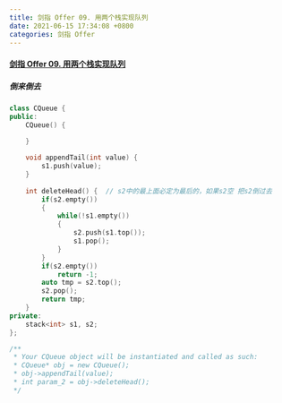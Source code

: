 ```yaml
---
title: 剑指 Offer 09. 用两个栈实现队列
date: 2021-06-15 17:34:08 +0800
categories: 剑指 Offer
---
```

#### [剑指 Offer 09. 用两个栈实现队列](https://leetcode-cn.com/problems/yong-liang-ge-zhan-shi-xian-dui-lie-lcof/)

##### 倒来倒去
```c++
class CQueue {
public:
    CQueue() {

    }
    
    void appendTail(int value) {
        s1.push(value);
    }
    
    int deleteHead() {  // s2中的最上面必定为最后的，如果s2空 把s2倒过去
        if(s2.empty())
        {
            while(!s1.empty())
            {
                s2.push(s1.top());
                s1.pop();
            }
        }
        if(s2.empty())
            return -1;
        auto tmp = s2.top();
        s2.pop();
        return tmp;
    }
private:
    stack<int> s1, s2;
};

/**
 * Your CQueue object will be instantiated and called as such:
 * CQueue* obj = new CQueue();
 * obj->appendTail(value);
 * int param_2 = obj->deleteHead();
 */
```
